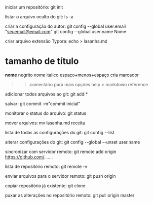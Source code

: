 
iniciar um repositório: 
git init

listar o arquivo oculto do git: 
ls -a

criar a configuração do autor: 
git config --global user.email "seuemail@email.com"
git config --global user.name Nome

criar arquivo extensão Typora: 
echo > lasanha.md

# tamanho de título
**nome** negrito
_nome_ italico
espaço+menos+espaço cria marcador
>> comentário
para mais opções help > markdown reference

adicionar todos arquivos ao git: 
git add *

salvar: 
git commit -m"commit inicial"

monitorar o status do arquivo: 
git status

mover arquivos: 
mv lasanha.md receita

lista de todas as configurações do git: 
git config --list

alterar configurações do git: 
git config --global --unset user.name

sincronizar com servidor remoto: 
git remote add origin https://github.com/.......

lista de repositório remoto: 
git remote -v

enviar arquivos para o servidor remoto: 
git push origin <branch>

copiar repositório já existente: 
git clone

puxar as alterações no repositório remoto: 
git pull origin master





 


